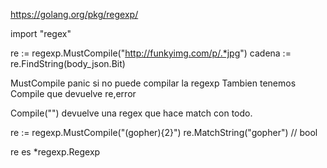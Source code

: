 https://golang.org/pkg/regexp/

import "regex"


re := regexp.MustCompile("http://funkyimg.com/p/.*jpg")
cadena := re.FindString(body_json.Bit)

MustCompile panic si no puede compilar la regexp
Tambien tenemos Compile que devuelve re,error

Compile("") devuelve una regex que hace match con todo.


re := regexp.MustCompile("(gopher){2}")
re.MatchString("gopher") // bool



re es *regexp.Regexp
